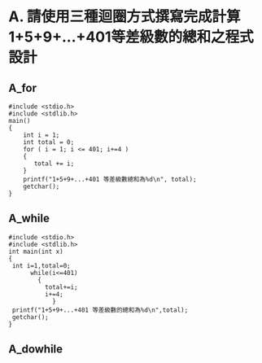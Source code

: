 # A. 請使用三種迴圈方式撰寫完成計算1+5+9+...+401等差級數的總和之程式設計
## A_for
```
#include <stdio.h>
#include <stdlib.h> 
main() 
{
    int i = 1;
    int total = 0;
    for ( i = 1; i <= 401; i+=4 )
    {  
       total += i;
    }
    printf("1+5+9+...+401 等差級數總和為%d\n", total);
    getchar();
}
```
## A_while
```
#include <stdio.h>
#include <stdlib.h>
int main(int x)
{
 int i=1,total=0;
	  while(i<=401)
	    {
		  total+=i;
		  i+=4; 
            }
 printf("1+5+9+...+401 等差級數的總和為%d\n",total);
 getchar();
}
```
## A_dowhile
```

```
